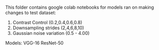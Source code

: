 This folder contains google colab notebooks for models ran on making changes to test dataset:
1. Contrast Control (0.2,0.4,0.6,0.8)
2. Downsampling strides (2,4,6,8,10)
3. Gaussian noise variation (0.5 - 4.00)

Models:
VGG-16
ResNet-50
